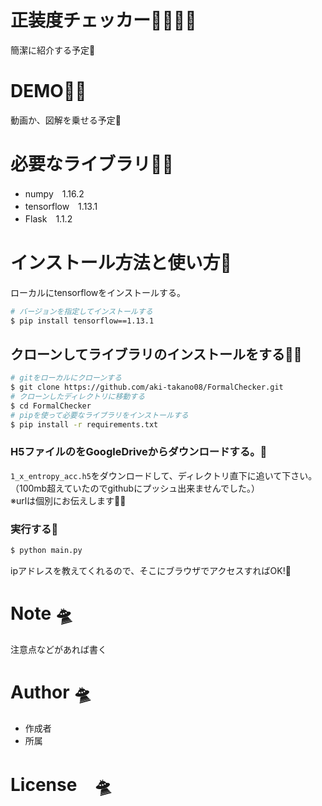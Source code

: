 # 正装度チェッカー👨‍💼👩‍💼
簡潔に紹介する予定🙈

# DEMO👩‍🔬

動画か、図解を乗せる予定🙈

# 必要なライブラリ👨‍🚒

* numpy　1.16.2
* tensorflow　1.13.1
* Flask　1.1.2

# インストール方法と使い方💆
ローカルにtensorflowをインストールする。

```bash
# バージョンを指定してインストールする
$ pip install tensorflow==1.13.1
```
## クローンしてライブラリのインストールをする👨‍🚀

```bash
# gitをローカルにクローンする
$ git clone https://github.com/aki-takano08/FormalChecker.git  
# クローンしたディレクトリに移動する
$ cd FormalChecker  
# pipを使って必要なライブラリをインストールする
$ pip install -r requirements.txt
```
### H5ファイルのをGoogleDriveからダウンロードする。🚀
`1_x_entropy_acc.h5`をダウンロードして、ディレクトリ直下に追いて下さい。   
（100mb超えていたのでgithubにプッシュ出来ませんでした。）  
※urlは個別にお伝えします👩‍🎤
###  実行する🎉
```bash
$ python main.py
```
ipアドレスを教えてくれるので、そこにブラウザでアクセスすればOK!🤞
# Note 🛸

注意点などがあれば書く

# Author 🛸

* 作成者
* 所属

# License　🛸

